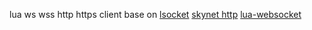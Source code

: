 lua ws wss http https client
base on
[lsocket](https://github.com/cloudwu/lsocket)
[skynet http](https://github.com/cloudwu/skynet/tree/master/lualib/http)
[lua-websocket](https://github.com/lipp/lua-websockets) 
